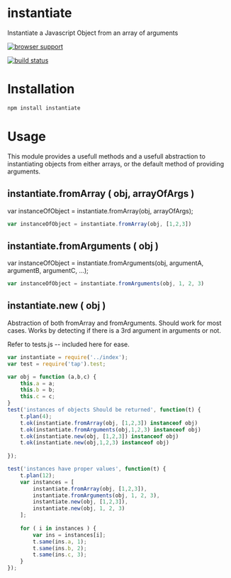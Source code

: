 instantiate
===========

Instantiate a Javascript Object from an array of arguments

[![browser support](https://ci.testling.com/miketheprogrammer/instantiate.png)](https://ci.testling.com/miketheprogrammer/instantiate)


[![build status](https://secure.travis-ci.org/miketheprogrammer/instantiate.png)](http://travis-ci.org/miketheprogrammer/instantiate)



Installation
========
````javascript
npm install instantiate
````

Usage
========
This module provides a usefull methods and a usefull abstraction to instantiating objects from either arrays, or the default method of providing arguments.

instantiate.fromArray ( obj, arrayOfArgs )
-----------
var instanceOfObject = instantiate.fromArray(obj, arrayOfArgs);

````javascript
var instanceOfObject = instantiate.fromArray(obj, [1,2,3])

````

instantiate.fromArguments ( obj )
-----------
var instanceOfObject = instantiate.fromArguments(obj, argumentA, argumentB, argumentC, ...);

````javascript
var instanceOfObject = instantiate.fromArguments(obj, 1, 2, 3)

````

instantiate.new ( obj )
-----------
Abstraction of both fromArray and fromArguments.
Should work for most cases. Works by detecting if there is a 3rd argument in arguments or not.

Refer to tests.js -- included here for ease.

````javascript
var instantiate = require('../index');
var test = require('tap').test;

var obj = function (a,b,c) {
    this.a = a;
    this.b = b;
    this.c = c;
}
test('instances of objects Should be returned', function(t) {
    t.plan(4);
    t.ok(instantiate.fromArray(obj, [1,2,3]) instanceof obj)
    t.ok(instantiate.fromArguments(obj,1,2,3) instanceof obj)
    t.ok(instantiate.new(obj, [1,2,3]) instanceof obj)
    t.ok(instantiate.new(obj,1,2,3) instanceof obj)
    
});

test('instances have proper values', function(t) {
    t.plan(12);
    var instances = [
        instantiate.fromArray(obj, [1,2,3]),
        instantiate.fromArguments(obj, 1, 2, 3),
        instantiate.new(obj, [1,2,3]),
        instantiate.new(obj, 1, 2, 3)
    ];
    
    for ( i in instances ) {
        var ins = instances[i];
        t.same(ins.a, 1);
        t.same(ins.b, 2);
        t.same(ins.c, 3);
    }
});

````


